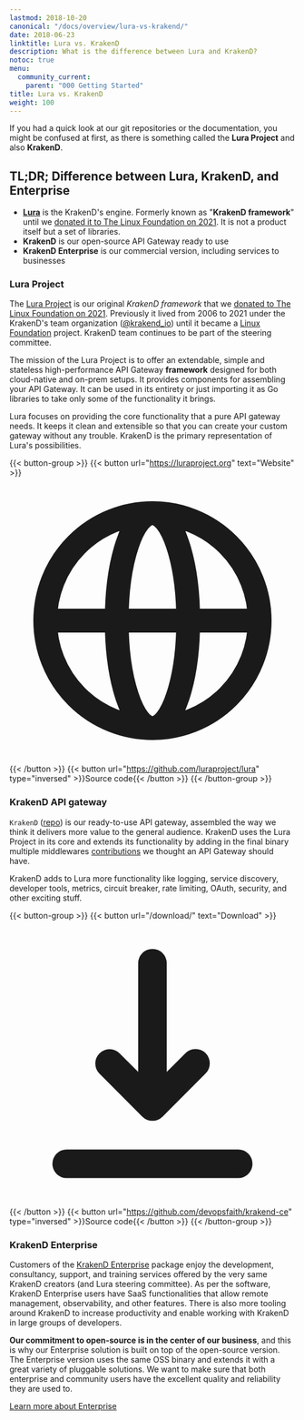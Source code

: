 ```yaml
---
lastmod: 2018-10-20
canonical: "/docs/overview/lura-vs-krakend/"
date: 2018-06-23
linktitle: Lura vs. KrakenD
description: What is the difference between Lura and KrakenD?
notoc: true
menu:
  community_current:
    parent: "000 Getting Started"
title: Lura vs. KrakenD
weight: 100
---
```

If you had a quick look at our git repositories or the documentation, you might be confused at first, as there is something called the **Lura Project** and also **KrakenD**.

## TL;DR; Difference between Lura, KrakenD, and Enterprise

- [**Lura**](https://luraproject.org) is the KrakenD's engine. Formerly known as "**KrakenD framework**" until we [donated it to The Linux Foundation on 2021](/blog/krakend-framework-joins-the-linux-foundation/). It is not a product itself but a set of libraries.
- **KrakenD** is our open-source API Gateway ready to use
- **KrakenD Enterprise** is our commercial version, including services to businesses

### Lura Project
The [Lura Project](https://luraproject.org) is our original *KrakenD framework* that we [donated to The Linux Foundation on 2021](/blog/krakend-framework-joins-the-linux-foundation/). Previously it lived from 2006 to 2021 under the KrakenD's team organization ([@krakend_io](https://twitter.com/krakend_io)) until it became a [Linux Foundation](https://linuxfoundation.org/) project. KrakenD team continues to be part of the steering committee.

The mission of the Lura Project is to offer an extendable, simple and stateless high-performance API Gateway **framework** designed for both cloud-native and on-prem setups. It provides components for assembling your API Gateway. It can be used in its entirety or just importing it as Go libraries to take only some of the functionality it brings.

Lura focuses on providing the core functionality that a pure API gateway needs. It keeps it clean and extensible so that you can create your custom gateway without any trouble. KrakenD is the primary representation of Lura's possibilities.

{{< button-group >}}
{{< button url="https://luraproject.org" text="Website" >}}<svg xmlns="http://www.w3.org/2000/svg" class="h-5 w-5" fill="none" viewBox="0 0 24 24" stroke="currentColor">
<path stroke-linecap="round" stroke-linejoin="round" stroke-width="2" d="M21 12a9 9 0 01-9 9m9-9a9 9 0 00-9-9m9 9H3m9 9a9 9 0 01-9-9m9 9c1.657 0 3-4.03 3-9s-1.343-9-3-9m0 18c-1.657 0-3-4.03-3-9s1.343-9 3-9m-9 9a9 9 0 019-9" />
</svg>{{< /button >}}
{{< button url="https://github.com/luraproject/lura" type="inversed" >}}Source code{{< /button >}}
{{< /button-group >}}

### KrakenD API gateway
`KrakenD` ([repo](https://github.com/devopsfaith/krakend-ce)) is our ready-to-use API gateway, assembled the way we think it delivers more value to the general audience. KrakenD uses the Lura Project in its core and extends its functionality by adding in the final binary multiple middlewares [contributions](https://github.com/devopsfaith/krakend-contrib) we thought an API Gateway should have.

KrakenD adds to Lura more functionality like logging, service discovery, developer tools, metrics, circuit breaker, rate limiting, OAuth, security, and other exciting stuff.

{{< button-group >}}
{{< button url="/download/" text="Download" >}}
<svg xmlns="http://www.w3.org/2000/svg" class="h-5 w-5" viewBox="0 0 20 20" fill="currentColor">
<path fill-rule="evenodd" d="M3 17a1 1 0 011-1h12a1 1 0 110 2H4a1 1 0 01-1-1zm3.293-7.707a1 1 0 011.414 0L9 10.586V3a1 1 0 112 0v7.586l1.293-1.293a1 1 0 111.414 1.414l-3 3a1 1 0 01-1.414 0l-3-3a1 1 0 010-1.414z" clip-rule="evenodd" />
</svg>{{< /button >}}
{{< button url="https://github.com/devopsfaith/krakend-ce" type="inversed" >}}Source code{{< /button >}}
{{< /button-group >}}

### KrakenD Enterprise
Customers of the [KrakenD Enterprise](/enterprise) package enjoy the development, consultancy, support, and training services offered by the very same KrakenD creators (and Lura steering committee). As per the software, KrakenD Enterprise users have SaaS functionalities that allow remote management, observability, and other features. There is also more tooling around KrakenD to increase productivity and enable working with KrakenD in large groups of developers.

**Our commitment to open-source is in the center of our business**, and this is why our Enterprise solution is built on top of the open-source version.  The Enterprise version uses the same OSS binary and extends it with a great variety of pluggable solutions. We want to make sure that both enterprise and community users have the excellent quality and reliability they are used to.

[Learn more about Enterprise](/enterprise/)
